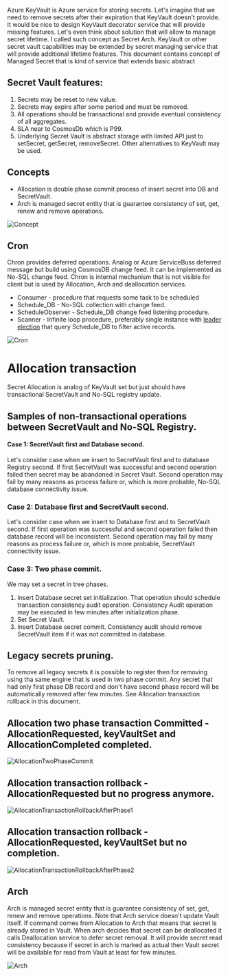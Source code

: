 Azure KeyVault is Azure service for storing secrets. Let's imagine that we need to remove secrets after their expiration that KeyVault doesn't provide. It would be nice to design KeyVault decorator service that will provide missing features. Let's even think about solution that will allow to manage secret lifetime. I called such concept as Secret Arch. 
KeyVault or other secret vault capabilities may be extended by secret managing service that will provide additional lifetime features.
This document contains concept of Managed Secret that is kind of service that extends basic abstract 
## Secret Vault features:

1. Secrets may be reset to new value.
1. Secrets may expire after some period and must be removed.
1. All operations should be transactional and provide eventual consistency of all aggregates. 
1. SLA near to CosmosDb which is P99.
1. Underlying Secret Vault is abstract storage with limited API just to setSecret, getSecret, removeSecret. Other alternatives to KeyVault may be used.

## Concepts

- Allocation is double phase commit process of insert secret into DB and SecretVault.
- Arch is managed secret entity that is guarantee consistency of set, get, renew and remove operations.

![Concept](./GeneralConcept.png)

## Cron
Chron provides deferred operations. Analog or Azure ServiceBuss deferred message but build using CosmosDB change feed. It can be implemented as No-SQL change feed.
Chron is internal mechanism that is not visible for client but is used by Allocation, Arch and deallocation services.

- Consumer - procedure that requests some task to be scheduled
- Schedule_DB - No-SQL collection with change feed.
- ScheduleObserver - Schedule_DB change feed listening procedure.
- Scanner - Infinite loop procedure, preferably single instance with [leader election](https://docs.microsoft.com/en-us/azure/architecture/patterns/leader-election) that query Schedule_DB to filter active records.

![Cron](./Cron.png)

# Allocation transaction

Secret Allocation is analog of KeyVault set but just should have transactional SecretVault and No-SQL registry update.

## Samples of non-transactional operations between SecretVault and No-SQL Registry.

#### Case 1: SecretVault first and Database second.
Let's consider case when we insert to SecretVault first and to database Registry second. If first SecretVault was successful and second operation failed then secret may be abandoned in Secret Vault. Second operation may fail by many reasons as process failure or, which is more probable, No-SQL database connectivity issue.

### Case 2: Database first and SecretVault second.
Let's consider case when we insert to Database first and to SecretVault second. If first operation was successful and second operation failed then database record will be inconsistent. Second operation may fail by many reasons as process failure or, which is more probable, SecretVault connectivity issue.

### Case 3: Two phase commit.
We may set a secret in tree phases.
1. Insert Database secret set initialization. That operation should schedule transaction consistency audit operation. Consistency Audit operation may be executed in few minutes after initialization phase.
2. Set Secret Vault. 
3. Insert Database secret commit.
Consistency audit should remove SecretVault item if it was not committed in database.

## Legacy secrets pruning.
To remove all legacy secrets it is possible to register then for removing using tha same engine that is used in two phase commit. Any secret that had only first phase DB record and don't have second phase record will be automatically removed after few minutes. See Allocation transaction rollback in this document.

## Allocation two phase transaction Committed - AllocationRequested, keyVaultSet and AllocationCompleted completed.

![AllocationTwoPhaseCommit](./AllocationTwoPhaseCommit.png)

## Allocation transaction rollback - AllocationRequested but no progress anymore.

![AllocationTransactionRollbackAfterPhase1](./AllocationTransactionRollbackAfterPhase1.png)

## Allocation transaction rollback - AllocationRequested, keyVaultSet but no completion.

![AllocationTransactionRollbackAfterPhase2](./AllocationTransactionRollbackAfterPhase2.png)

## Arch
Arch is managed secret entity that is guarantee consistency of set, get, renew and remove operations. Note that Arch service doesn't update Vault itself. If command comes from Allocation to Arch that means that secret is already stored in Vault. When arch decides that secret can be deallocated it calls Deallocation service to defer secret removal. It will provide secret read consistency because if secret in arch is marked as actual then Vault secret will be available for read from Vault at least for few minutes.

![Arch](./Arch.png)
